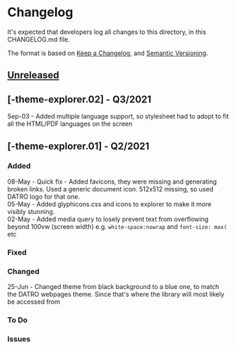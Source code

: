 # Changelog
It's expected that developers log all changes to this directory, in this CHANGELOG.md file.

The format is based on [Keep a Changelog](https://keepachangelog.com/en/1.0.0/),
and [Semantic Versioning](https://semver.org/spec/v2.0.0.html).

## [Unreleased]

## [-theme-explorer.02] - Q3/2021

Sep-03 - Added multiple language support, so stylesheet had to adopt to fit all the HTML/PDF languages on the screen

## [-theme-explorer.01] - Q2/2021

### Added 
08-May - Quick fix - Added favicons, they were missing and generating broken links. Used a generic document icon. 512x512 missing, so used DATRO logo for that one.   
05-May - Added glyphicons.css and icons to explorer to make it more visibly stunning.  
02-May - Added media query to losely prevent text from overflowing beyond 100vw (screen width) e.g. `white-space:nowrap` and `font-size: max(` etc   

### Fixed

### Changed
25-Jun - Changed theme from black background to a blue one, to match the DATRO webpages theme. Since that's where the library will most likely be accessed from  

### To Do

### Issues

[Unreleased]: https://github.com/unclehowell/hbnb/compare/v0.0.1-rtw.9-library.03...HEAD  
[0.0.1-rtw.9-library.02]: https://github.com/unclehowell/hbnb/compare/v0.0.1-rtw.9-library.01...v0.0.1-rtw.9-library.02  
